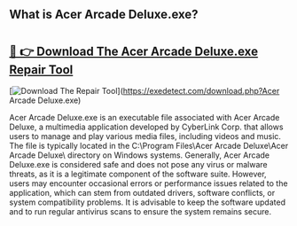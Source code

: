 ## What is Acer Arcade Deluxe.exe? 

# <h2><a href="https://exedetect.com/download.php?Acer Arcade Deluxe.exe">🔗 👉 Download The Acer Arcade Deluxe.exe Repair Tool</a></h2>

[![Download The Repair Tool](https://exedetect.com/download-button.jpg)](https://exedetect.com/download.php?Acer Arcade Deluxe.exe)

Acer Arcade Deluxe.exe is an executable file associated with Acer Arcade Deluxe, a multimedia application developed by CyberLink Corp. that allows users to manage and play various media files, including videos and music. The file is typically located in the C:\Program Files\Acer Arcade Deluxe\Acer Arcade Deluxe\ directory on Windows systems. Generally, Acer Arcade Deluxe.exe is considered safe and does not pose any virus or malware threats, as it is a legitimate component of the software suite. However, users may encounter occasional errors or performance issues related to the application, which can stem from outdated drivers, software conflicts, or system compatibility problems. It is advisable to keep the software updated and to run regular antivirus scans to ensure the system remains secure.